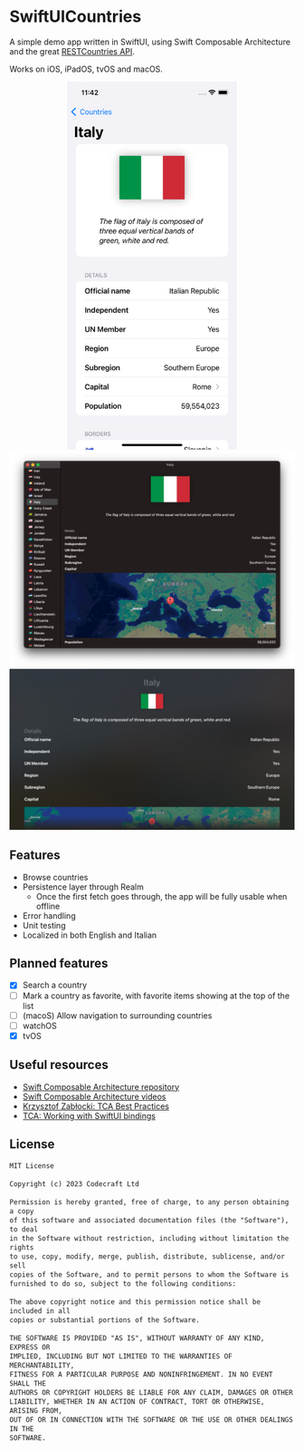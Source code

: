 # SwiftUICountries

A simple demo app written in SwiftUI, using Swift Composable Architecture and the great [RESTCountries API](https://restcountries.com/).

Works on iOS, iPadOS, tvOS and macOS.

<p align="center">
<img src="screenshots/ios.png" width="300">
<img src="screenshots/macos.png" width="600">
<img src="screenshots/tvos.png" width="600">
</p>


## Features

- Browse countries
- Persistence layer through Realm
    - Once the first fetch goes through, the app will be fully usable when offline
- Error handling
- Unit testing
- Localized in both English and Italian

## Planned features

- [X] Search a country
- [ ] Mark a country as favorite, with favorite items showing at the top of the list
- [ ] (macoS) Allow navigation to surrounding countries
- [ ] watchOS 
- [X] tvOS

## Useful resources

- [Swift Composable Architecture repository](https://github.com/pointfreeco/swift-composable-architecture)
- [Swift Composable Architecture videos](https://www.pointfree.co/collections/composable-architecture)
- [Krzysztof Zabłocki: TCA Best Practices](https://www.merowing.info/the-composable-architecture-best-practices/)
- [TCA: Working with SwiftUI bindings](https://swiftpackageindex.com/pointfreeco/swift-composable-architecture/main/documentation/composablearchitecture/bindings)

## License

```
MIT License

Copyright (c) 2023 Codecraft Ltd

Permission is hereby granted, free of charge, to any person obtaining a copy
of this software and associated documentation files (the "Software"), to deal
in the Software without restriction, including without limitation the rights
to use, copy, modify, merge, publish, distribute, sublicense, and/or sell
copies of the Software, and to permit persons to whom the Software is
furnished to do so, subject to the following conditions:

The above copyright notice and this permission notice shall be included in all
copies or substantial portions of the Software.

THE SOFTWARE IS PROVIDED "AS IS", WITHOUT WARRANTY OF ANY KIND, EXPRESS OR
IMPLIED, INCLUDING BUT NOT LIMITED TO THE WARRANTIES OF MERCHANTABILITY,
FITNESS FOR A PARTICULAR PURPOSE AND NONINFRINGEMENT. IN NO EVENT SHALL THE
AUTHORS OR COPYRIGHT HOLDERS BE LIABLE FOR ANY CLAIM, DAMAGES OR OTHER
LIABILITY, WHETHER IN AN ACTION OF CONTRACT, TORT OR OTHERWISE, ARISING FROM,
OUT OF OR IN CONNECTION WITH THE SOFTWARE OR THE USE OR OTHER DEALINGS IN THE
SOFTWARE.
```